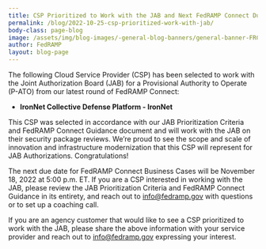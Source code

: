 ```yaml
---
title: CSP Prioritized to Work with the JAB and Next FedRAMP Connect Due Date
permalink: /blog/2022-10-25-csp-prioritized-work-with-jab/
body-class: page-blog
image: /assets/img/blog-images/-general-blog-banners/general-banner-FRConnect.png
author: FedRAMP
layout: blog-page
---
```

The following Cloud Service Provider (CSP) has been selected to work with the Joint Authorization Board (JAB) for a Provisional Authority to Operate (P-ATO) from our latest round of FedRAMP Connect: 
- <b>IronNet Collective Defense Platform - IronNet</b>

This CSP was selected in accordance with our JAB Prioritization Criteria and FedRAMP Connect Guidance document and will work with the JAB on their security package reviews. We’re proud to see the scope and scale of innovation and infrastructure modernization that this CSP will represent for JAB Authorizations. Congratulations!

The next due date for FedRAMP Connect Business Cases will be November 18, 2022 at 5:00 p.m. ET. If you are a CSP interested in working with the JAB, please review the JAB Prioritization Criteria and FedRAMP Connect Guidance in its entirety, and reach out to info@fedramp.gov with questions or to set up a coaching call.

If you are an agency customer that would like to see a CSP prioritized to work with the JAB, please share the above information with your service provider and reach out to <a href="mailto:info@fedramp.gov">info@fedramp.gov</a> expressing your interest.
